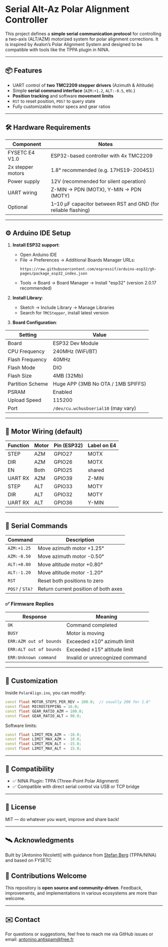 # Serial Alt-Az Polar Alignment Controller

This project defines a **simple serial communication protocol** for controlling a two-axis (ALT/AZM) motorized system for polar alignment corrections. It is inspired by Avalon’s Polar Alignment System and designed to be compatible with tools like the TPPA plugin in NINA.

---

## 📦 Features

- UART control of **two TMC2209 stepper drivers** (Azimuth & Altitude)
- Simple **serial command interface** (`AZM:+1.2`, `ALT:-0.5`, etc.)
- **Position tracking** and software **movement limits**
- `RST` to reset position, `POS?` to query state
- Fully customizable motor specs and gear ratios

---

## 🛠 Hardware Requirements

| Component       | Notes                                   |
|----------------|------------------------------------------|
| FYSETC E4 V1.0  | ESP32-based controller with 4x TMC2209  |
| 2x stepper motors | 1.8° recommended (e.g. 17HS19-2004S1) |
| Power supply    | 12V (recommended for silent operation)  |
| UART wiring     | Z-MIN → PDN (MOTX), Y-MIN → PDN (MOTY)  |
| Optional        | 1–10 µF capacitor between RST and GND (for reliable flashing) |

---

## ⚙️ Arduino IDE Setup

1. **Install ESP32 support**:
   - Open Arduino IDE
   - File → Preferences → Additional Boards Manager URLs:
     ```
     https://raw.githubusercontent.com/espressif/arduino-esp32/gh-pages/package_esp32_index.json
     ```
   - Tools → Board → Board Manager → Install "esp32" (version 2.0.17 recommended)

2. **Install Library**:
   - Sketch → Include Library → Manage Libraries
   - Search for `TMCStepper`, install latest version

3. **Board Configuration**:

| Setting               | Value                                      |
|-----------------------|--------------------------------------------|
| Board                 | ESP32 Dev Module                           |
| CPU Frequency         | 240MHz (WiFi/BT)                           |
| Flash Frequency       | 40MHz                                      |
| Flash Mode            | DIO                                        |
| Flash Size            | 4MB (32Mb)                                 |
| Partition Scheme      | Huge APP (3MB No OTA / 1MB SPIFFS)         |
| PSRAM                 | Enabled                                    |
| Upload Speed          | 115200                                     |
| Port                  | `/dev/cu.wchusbserial10` (may vary)        |

---

## 🔌 Motor Wiring (default)

| Function | Motor | Pin (ESP32) | Label on E4 |
|----------|-------|-------------|-------------|
| STEP     | AZM   | GPIO27      | MOTX        |
| DIR      | AZM   | GPIO26      | MOTX        |
| EN       | Both  | GPIO25      | shared      |
| UART RX  | AZM   | GPIO39      | Z-MIN       |
| STEP     | ALT   | GPIO33      | MOTY        |
| DIR      | ALT   | GPIO32      | MOTY        |
| UART RX  | ALT   | GPIO36      | Y-MIN       |

---

## 🧪 Serial Commands

| Command         | Description                                      |
|----------------|--------------------------------------------------|
| `AZM:+1.25`     | Move azimuth motor +1.25°                        |
| `AZM:-0.50`     | Move azimuth motor -0.50°                        |
| `ALT:+0.80`     | Move altitude motor +0.80°                       |
| `ALT:-1.20`     | Move altitude motor -1.20°                       |
| `RST`           | Reset both positions to zero                     |
| `POS?` / `STA?` | Return current position of both axes             |

### ✅ Firmware Replies

| Response         | Meaning                                          |
|------------------|--------------------------------------------------|
| `OK`             | Command completed                               |
| `BUSY`           | Motor is moving                                 |
| `ERR:AZM out of bounds` | Exceeded ±10° azimuth limit         |
| `ERR:ALT out of bounds` | Exceeded ±15° altitude limit         |
| `ERR:Unknown command`   | Invalid or unrecognized command       |

---

## 🧠 Customization

Inside `PolarAlign.ino`, you can modify:

```cpp
const float MOTOR_STEPS_PER_REV = 200.0;  // usually 200 for 1.8°
const float MICROSTEPPING = 16.0;
const float GEAR_RATIO_AZM = 100.0;
const float GEAR_RATIO_ALT = 90.0;
```

Software limits:

```cpp
const float LIMIT_MIN_AZM = -10.0;
const float LIMIT_MAX_AZM =  10.0;
const float LIMIT_MIN_ALT = -15.0;
const float LIMIT_MAX_ALT =  15.0;
```

---

## 🤝 Compatibility

- ✅ NINA Plugin: TPPA (Three-Point Polar Alignment)
- ✅ Compatible with direct serial control via USB or TCP bridge

---

## 🧾 License

MIT — do whatever you want, improve and share back!

---

## 🛰️ Acknowledgments

Built by [Antonino Nicoletti] with guidance from [Stefan Berg](https://discord.gg/nina) (TPPA/NINA) and based on FYSETC 

## 🤝 Contributions Welcome

This repository is **open source and community-driven**. Feedback, improvements, and implementations in various ecosystems are more than welcome.

---

## ✉️ Contact

For questions or suggestions, feel free to reach me via GitHub issues or email: antonino.antispam@free.fr
